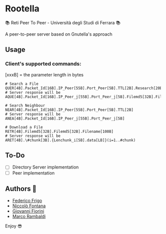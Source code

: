 # Rootella

:books: Reti Peer To Peer - Università degli Studi di Ferrara :books:

A peer-to-peer server based on Gnutella's approach

## Usage

### Client's supported commands:
[xxxB] = the parameter length in bytes
 
```shell
# Search a File
QUER[4B].Packet_Id[16B].IP_Peer[55B].Port_Peer[5B].TTL[2B].Research[20B]
# Server response will be
AQUE[4B].Packet_Id[16B].IP_Peer_j[55B].Port_Peer_j[5B].Filemd5[32B].Filename[100B]

# Search Neighbour
NEAR[4B].Packet_Id[16B].IP_Peer[55B].Port_Peer[5B].TTL[2B]
# Server response will be
ANEA[4B].Packet_Id[16B].IP_Peer_j[55B].Port_Peer_j[5B]

# Download a File
RETR[4B].Filemd5[32B].Filemd5[32B].Filename[100B]
# Server response will be
ARET[4B].\#chunk[3B].{Lenchunk_i[5B].data[LB]}(i=1..#chunk)
```

## To-Do
- [ ] Directory Server implementation
- [ ] Peer implementation

## Authors :rocket:
* [Federico Frigo](https://github.com/xBlue0)
* [Niccolò Fontana](https://github.com/NicFontana)
* [Giovanni Fiorini](https://github.com/GiovanniFiorini)
* [Marco Rambaldi](https://github.com/jhonrambo93)

Enjoy :sunglasses:

